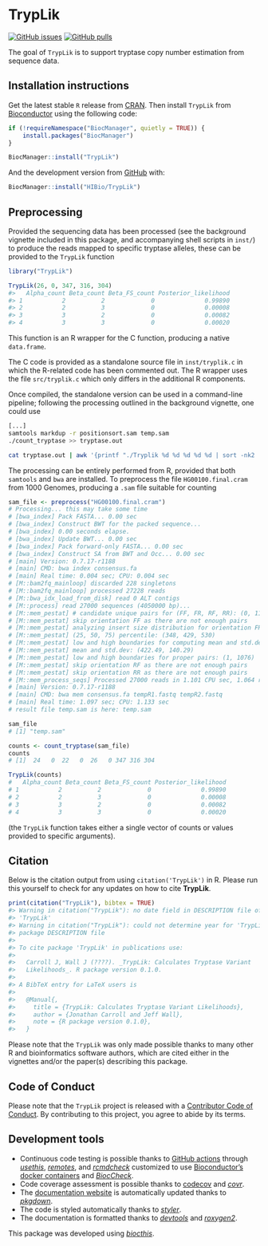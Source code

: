 
<!-- README.md is generated from README.Rmd. Please edit that file -->

# TrypLik

<!-- badges: start -->

[![GitHub
issues](https://img.shields.io/github/issues/HIBio/TrypLik)](https://github.com/HIBio/TrypLik/issues)
[![GitHub
pulls](https://img.shields.io/github/issues-pr/HIBio/TrypLik)](https://github.com/HIBio/TrypLik/pulls)
<!-- badges: end -->

The goal of `TrypLik` is to support tryptase copy number estimation from
sequence data.

## Installation instructions

Get the latest stable `R` release from
[CRAN](http://cran.r-project.org/). Then install `TrypLik` from
[Bioconductor](http://bioconductor.org/) using the following code:

``` r
if (!requireNamespace("BiocManager", quietly = TRUE)) {
    install.packages("BiocManager")
}

BiocManager::install("TrypLik")
```

And the development version from
[GitHub](https://github.com/HIBio/TrypLik) with:

``` r
BiocManager::install("HIBio/TrypLik")
```

## Preprocessing

Provided the sequencing data has been processed (see the background
vignette included in this package, and accompanying shell scripts in
`inst/`) to produce the reads mapped to specific tryptase alleles, these
can be provided to the `TrypLik` function

``` r
library("TrypLik")

TrypLik(26, 0, 347, 316, 304)
#>   Alpha_count Beta_count Beta_FS_count Posterior_likelihood
#> 1           2          2             0              0.99890
#> 2           2          3             0              0.00008
#> 3           3          2             0              0.00082
#> 4           3          3             0              0.00020
```

This function is an R wrapper for the C function, producing a native
`data.frame`.

The C code is provided as a standalone source file in `inst/tryplik.c`
in which the R-related code has been commented out. The R wrapper uses
the file `src/tryplik.c` which only differs in the additional R
components.

Once compiled, the standalone version can be used in a command-line
pipeline; following the processing outlined in the background vignette,
one could use

``` bash
[...]
samtools markdup -r positionsort.sam temp.sam
./count_tryptase >> tryptase.out

cat tryptase.out | awk '{printf "./Tryplik %d %d %d %d %d | sort -nk2 | tail -n 1\n", $6, $7, $8, $9, $10}'
```

The processing can be entirely performed from R, provided that both
`samtools` and `bwa` are installed. To preprocess the file
`HG00100.final.cram` from 1000 Genomes, producing a `.sam` file suitable
for counting

``` r
sam_file <- preprocess("HG00100.final.cram")
# Processing... this may take some time
# [bwa_index] Pack FASTA... 0.00 sec
# [bwa_index] Construct BWT for the packed sequence...
# [bwa_index] 0.00 seconds elapse.
# [bwa_index] Update BWT... 0.00 sec
# [bwa_index] Pack forward-only FASTA... 0.00 sec
# [bwa_index] Construct SA from BWT and Occ... 0.00 sec
# [main] Version: 0.7.17-r1188
# [main] CMD: bwa index consensus.fa
# [main] Real time: 0.004 sec; CPU: 0.004 sec
# [M::bam2fq_mainloop] discarded 228 singletons
# [M::bam2fq_mainloop] processed 27228 reads
# [M::bwa_idx_load_from_disk] read 0 ALT contigs
# [M::process] read 27000 sequences (4050000 bp)...
# [M::mem_pestat] # candidate unique pairs for (FF, FR, RF, RR): (0, 1190, 0, 0)
# [M::mem_pestat] skip orientation FF as there are not enough pairs
# [M::mem_pestat] analyzing insert size distribution for orientation FR...
# [M::mem_pestat] (25, 50, 75) percentile: (348, 429, 530)
# [M::mem_pestat] low and high boundaries for computing mean and std.dev: (1, 894)
# [M::mem_pestat] mean and std.dev: (422.49, 140.29)
# [M::mem_pestat] low and high boundaries for proper pairs: (1, 1076)
# [M::mem_pestat] skip orientation RF as there are not enough pairs
# [M::mem_pestat] skip orientation RR as there are not enough pairs
# [M::mem_process_seqs] Processed 27000 reads in 1.101 CPU sec, 1.064 real sec
# [main] Version: 0.7.17-r1188
# [main] CMD: bwa mem consensus.fa tempR1.fastq tempR2.fastq
# [main] Real time: 1.097 sec; CPU: 1.133 sec
# result file temp.sam is here: temp.sam

sam_file
# [1] "temp.sam"

counts <- count_tryptase(sam_file)
counts
# [1]  24   0  22   0  26   0 347 316 304

TrypLik(counts)
#   Alpha_count Beta_count Beta_FS_count Posterior_likelihood
# 1           2          2             0              0.99890
# 2           2          3             0              0.00008
# 3           3          2             0              0.00082
# 4           3          3             0              0.00020
```

(the `TrypLik` function takes either a single vector of counts or values
provided to specific arguments).

## Citation

Below is the citation output from using `citation('TrypLik')` in R.
Please run this yourself to check for any updates on how to cite
**TrypLik**.

``` r
print(citation("TrypLik"), bibtex = TRUE)
#> Warning in citation("TrypLik"): no date field in DESCRIPTION file of package
#> 'TrypLik'
#> Warning in citation("TrypLik"): could not determine year for 'TrypLik' from
#> package DESCRIPTION file
#> 
#> To cite package 'TrypLik' in publications use:
#> 
#>   Carroll J, Wall J (????). _TrypLik: Calculates Tryptase Variant
#>   Likelihoods_. R package version 0.1.0.
#> 
#> A BibTeX entry for LaTeX users is
#> 
#>   @Manual{,
#>     title = {TrypLik: Calculates Tryptase Variant Likelihoods},
#>     author = {Jonathan Carroll and Jeff Wall},
#>     note = {R package version 0.1.0},
#>   }
```

Please note that the `TrypLik` was only made possible thanks to many
other R and bioinformatics software authors, which are cited either in
the vignettes and/or the paper(s) describing this package.

## Code of Conduct

Please note that the `TrypLik` project is released with a [Contributor
Code of Conduct](http://bioconductor.org/about/code-of-conduct/). By
contributing to this project, you agree to abide by its terms.

## Development tools

- Continuous code testing is possible thanks to [GitHub
  actions](https://www.tidyverse.org/blog/2020/04/usethis-1-6-0/)
  through *[usethis](https://CRAN.R-project.org/package=usethis)*,
  *[remotes](https://CRAN.R-project.org/package=remotes)*, and
  *[rcmdcheck](https://CRAN.R-project.org/package=rcmdcheck)* customized
  to use [Bioconductor’s docker
  containers](https://www.bioconductor.org/help/docker/) and
  *[BiocCheck](https://bioconductor.org/packages/3.16/BiocCheck)*.
- Code coverage assessment is possible thanks to
  [codecov](https://codecov.io/gh) and
  *[covr](https://CRAN.R-project.org/package=covr)*.
- The [documentation website](http://HIBio.github.io/TrypLik) is
  automatically updated thanks to
  *[pkgdown](https://CRAN.R-project.org/package=pkgdown)*.
- The code is styled automatically thanks to
  *[styler](https://CRAN.R-project.org/package=styler)*.
- The documentation is formatted thanks to
  *[devtools](https://CRAN.R-project.org/package=devtools)* and
  *[roxygen2](https://CRAN.R-project.org/package=roxygen2)*.

<!-- For more details, check the `dev` directory. -->

This package was developed using
*[biocthis](https://bioconductor.org/packages/3.16/biocthis)*.
